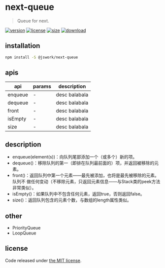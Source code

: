 # next-queue
> Queue for next.

[![version][version-image]][version-url]
[![license][license-image]][license-url]
[![size][size-image]][size-url]
[![download][download-image]][download-url]

## installation
```bash
npm install -S @jswork/next-queue
```

## apis
| api     | params | description   |
| ------- | ------ | ------------- |
| enqueue | -      | desc balabala |
| dequeue | -      | desc balabala |
| front   | -      | desc balabala |
| isEmpty | -      | desc balabala |
| size    | -      | desc balabala |


## description
- enqueue(element(s))：向队列尾部添加一个（或多个）新的项。
- dequeue()：移除队列的第一（即排在队列最前面的）项，并返回被移除的元素。
- front()：返回队列中第一个元素——最先被添加，也将是最先被移除的元素。队列不
做任何变动（不移除元素，只返回元素信息——与Stack类的peek方法非常类似）。
- isEmpty()：如果队列中不包含任何元素，返回true，否则返回false。
- size()：返回队列包含的元素个数，与数组的length属性类似。

## other
- PriorityQueue
- LoopQueue

## license
Code released under [the MIT license](https://github.com/afeiship/next-queue/blob/master/LICENSE.txt).

[version-image]: https://img.shields.io/npm/v/@jswork/next-queue
[version-url]: https://npmjs.org/package/@jswork/next-queue

[license-image]: https://img.shields.io/npm/l/@jswork/next-queue
[license-url]: https://github.com/afeiship/next-queue/blob/master/LICENSE.txt

[size-image]: https://img.shields.io/bundlephobia/minzip/@jswork/next-queue
[size-url]: https://github.com/afeiship/next-queue/blob/master/dist/next-queue.min.js

[download-image]: https://img.shields.io/npm/dm/@jswork/next-queue
[download-url]: https://www.npmjs.com/package/@jswork/next-queue
